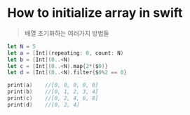 # How to initialize array in swift

> 배열 초기화하는 여러가지 방법들

```swift
let N = 5
let a = [Int](repeating: 0, count: N)
let b = [Int](0..<N)
let c = [Int](0..<N).map{2*($0)}
let d = [Int](0..<N).filter{$0%2 == 0}

print(a)    //[0, 0, 0, 0, 0]
print(b)    //[0, 1, 2, 3, 4]
print(c)    //[0, 2, 4, 6, 8]
print(d)    //[0, 2, 4]
```
